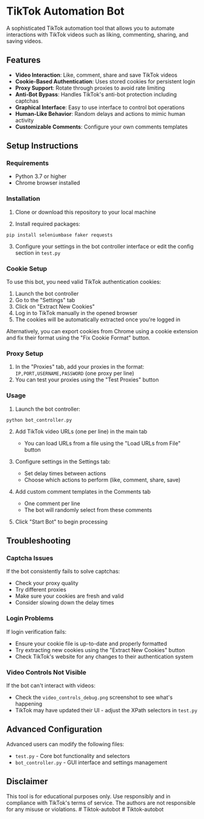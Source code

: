 # TikTok Automation Bot

A sophisticated TikTok automation tool that allows you to automate interactions with TikTok videos such as liking, commenting, sharing, and saving videos.

## Features

- **Video Interaction**: Like, comment, share and save TikTok videos
- **Cookie-Based Authentication**: Uses stored cookies for persistent login
- **Proxy Support**: Rotate through proxies to avoid rate limiting
- **Anti-Bot Bypass**: Handles TikTok's anti-bot protection including captchas
- **Graphical Interface**: Easy to use interface to control bot operations
- **Human-Like Behavior**: Random delays and actions to mimic human activity
- **Customizable Comments**: Configure your own comments templates

## Setup Instructions

### Requirements

- Python 3.7 or higher
- Chrome browser installed

### Installation

1. Clone or download this repository to your local machine

2. Install required packages:
```
pip install seleniumbase faker requests
```

3. Configure your settings in the bot controller interface or edit the config section in `test.py`

### Cookie Setup

To use this bot, you need valid TikTok authentication cookies:

1. Launch the bot controller
2. Go to the "Settings" tab
3. Click on "Extract New Cookies"
4. Log in to TikTok manually in the opened browser
5. The cookies will be automatically extracted once you're logged in

Alternatively, you can export cookies from Chrome using a cookie extension and fix their format using the "Fix Cookie Format" button.

### Proxy Setup

1. In the "Proxies" tab, add your proxies in the format: `IP,PORT,USERNAME,PASSWORD` (one proxy per line)
2. You can test your proxies using the "Test Proxies" button

### Usage

1. Launch the bot controller:
```
python bot_controller.py
```

2. Add TikTok video URLs (one per line) in the main tab
   - You can load URLs from a file using the "Load URLs from File" button

3. Configure settings in the Settings tab:
   - Set delay times between actions
   - Choose which actions to perform (like, comment, share, save)

4. Add custom comment templates in the Comments tab
   - One comment per line
   - The bot will randomly select from these comments

5. Click "Start Bot" to begin processing

## Troubleshooting

### Captcha Issues

If the bot consistently fails to solve captchas:
- Check your proxy quality
- Try different proxies
- Make sure your cookies are fresh and valid
- Consider slowing down the delay times

### Login Problems

If login verification fails:
- Ensure your cookie file is up-to-date and properly formatted
- Try extracting new cookies using the "Extract New Cookies" button
- Check TikTok's website for any changes to their authentication system

### Video Controls Not Visible

If the bot can't interact with videos:
- Check the `video_controls_debug.png` screenshot to see what's happening
- TikTok may have updated their UI - adjust the XPath selectors in `test.py`

## Advanced Configuration

Advanced users can modify the following files:
- `test.py` - Core bot functionality and selectors
- `bot_controller.py` - GUI interface and settings management

## Disclaimer

This tool is for educational purposes only. Use responsibly and in compliance with TikTok's terms of service. The authors are not responsible for any misuse or violations.
#   T i k t o k - a u t o b o t  
 #   T i k t o k - a u t o b o t  
 